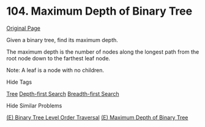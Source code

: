 # 104. Maximum Depth of Binary Tree  

[Original Page](https://leetcode.com/problems/maximum-depth-of-binary-tree/)  

Given a binary tree, find its maximum depth.  

The maximum depth is the number of nodes along the longest path from the root node down to the farthest leaf node.  

Note: A leaf is a node with no children.  

<div>

<div id="tags" class="btn btn-xs btn-warning">Hide Tags</div>

<span class="hidebutton" style="display: inline;">[Tree](/tag/tree/) [Depth-first Search](/tag/depth-first-search/) [Breadth-first Search](/tag/breadth-first-search/)</span></div>

<div>

<div id="similar" class="btn btn-xs btn-warning">Hide Similar Problems</div>

<span class="hidebutton" style="display: inline;">[(E) Binary Tree Level Order Traversal](/problems/binary-tree-level-order-traversal/) [(E) Maximum Depth of Binary Tree](/problems/maximum-depth-of-binary-tree/)</span></div>